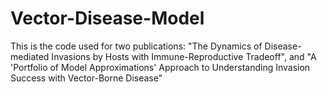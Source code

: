 # Vector-Disease-Model
This is the code used for two publications: "The Dynamics of Disease-mediated Invasions by Hosts with Immune-Reproductive Tradeoff", and "A 'Portfolio of Model Approximations' Approach to Understanding Invasion Success with Vector-Borne Disease"
